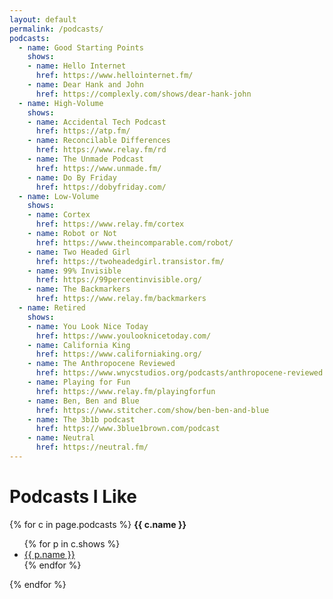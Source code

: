 ```yaml
---
layout: default
permalink: /podcasts/
podcasts:
  - name: Good Starting Points
    shows:
    - name: Hello Internet
      href: https://www.hellointernet.fm/
    - name: Dear Hank and John
      href: https://complexly.com/shows/dear-hank-john
  - name: High-Volume
    shows:
    - name: Accidental Tech Podcast
      href: https://atp.fm/
    - name: Reconcilable Differences
      href: https://www.relay.fm/rd
    - name: The Unmade Podcast
      href: https://www.unmade.fm/
    - name: Do By Friday
      href: https://dobyfriday.com/
  - name: Low-Volume
    shows:
    - name: Cortex
      href: https://www.relay.fm/cortex
    - name: Robot or Not
      href: https://www.theincomparable.com/robot/
    - name: Two Headed Girl
      href: https://twoheadedgirl.transistor.fm/
    - name: 99% Invisible
      href: https://99percentinvisible.org/
    - name: The Backmarkers
      href: https://www.relay.fm/backmarkers
  - name: Retired
    shows:
    - name: You Look Nice Today
      href: https://www.youlooknicetoday.com/
    - name: California King
      href: https://www.californiaking.org/
    - name: The Anthropocene Reviewed
      href: https://www.wnycstudios.org/podcasts/anthropocene-reviewed
    - name: Playing for Fun
      href: https://www.relay.fm/playingforfun
    - name: Ben, Ben and Blue
      href: https://www.stitcher.com/show/ben-ben-and-blue
    - name: The 3b1b podcast
      href: https://www.3blue1brown.com/podcast
    - name: Neutral
      href: https://neutral.fm/
---
```

# Podcasts I Like

{% for c in page.podcasts %}
  **{{ c.name }}**
  <ul>
  {% for p in c.shows %}
    <li><a href="{{ p.href }}">{{ p.name }}</a></li>
  {% endfor %}
  </ul>
{% endfor %}
